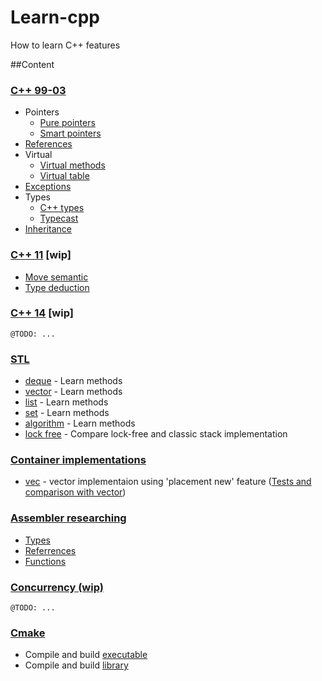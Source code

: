 # Learn-cpp

How to learn C++ features

##Content

### [C++ 99-03](https://github.com/learn-langs/cpp/blob/master/cpp99-03)
  - Pointers
    - [Pure pointers](https://github.com/learn-langs/cpp/blob/master/cpp99-03/pointers.cpp)
    - [Smart pointers](https://github.com/learn-langs/cpp/blob/master/cpp99-03/smart.h)
  - [References](https://github.com/learn-langs/cpp/blob/master/cpp99-03/references.cpp)
  - Virtual
    - [Virtual methods](https://github.com/learn-langs/cpp/blob/master/cpp99-03/virtual.cpp)
    - [Virtual table](https://github.com/learn-langs/cpp/blob/master/cpp99-03/vtable.cpp)
  - [Exceptions](https://github.com/learn-langs/cpp/blob/master/cpp99-03/exceptions.cpp)
  - Types
    - [C++ types](https://github.com/learn-langs/cpp/blob/master/cpp99-03/types.cpp)
    - [Typecast](https://github.com/learn-langs/cpp/blob/master/cpp99-03/typecast.cpp)
  - [Inheritance](https://github.com/learn-langs/cpp/blob/master/cpp99-03/inheritance.cpp)

### [C++ 11](https://github.com/learn-langs/cpp/tree/master/cpp11) [wip]
  - [Move semantic](https://github.com/learn-langs/cpp/tree/master/cpp11/move.cpp)
  - [Type deduction](https://github.com/learn-langs/cpp/tree/master/cpp11/type_deduction.cpp)

### [C++ 14](https://github.com/learn-langs/cpp/tree/master/cpp14) [wip]
```
@TODO: ...
```

### [STL](https://github.com/learn-langs/cpp/tree/master/stl)
  - [deque](https://github.com/learn-langs/cpp/blob/master/stl/deque.cpp) - Learn <deque> methods
  - [vector](https://github.com/learn-langs/cpp/blob/master/stl/vector.cpp) - Learn <vector> methods
  - [list](https://github.com/learn-langs/cpp/blob/master/stl/list.cpp) - Learn <list> methods
  - [set](https://github.com/learn-langs/cpp/blob/master/stl/set.cpp) - Learn <set> methods
  - [algorithm](https://github.com/learn-langs/cpp/blob/master/stl/algorithm.cpp) - Learn <algorithm> methods
  - [lock free](https://github.com/learn-langs/cpp/blob/master/stl/lock_free.cpp) - Compare lock-free and classic stack implementation


### [Container implementations](https://github.com/learn-langs/cpp/tree/master/stl/implementation)
  - [vec](https://github.com/learn-langs/cpp/blob/master/stl/implementation/src/vec.h) - vector implementaion using 'placement new' feature ([Tests and comparison with vector](https://github.com/learn-langs/cpp/blob/master/stl/implementation/tests.cpp))

### [Assembler researching](https://github.com/learn-langs/cpp/tree/master/asm)
  - [Types](https://github.com/learn-langs/cpp/blob/master/asm/asm_types.cpp)
  - [Referrences](https://github.com/learn-langs/cpp/blob/master/asm/asm_referrences.cpp)
  - [Functions](https://github.com/learn-langs/cpp/blob/master/asm/asm_func.cpp)

### [Concurrency (wip)](https://github.com/learn-langs/cpp/tree/master/concurrency)
```
@TODO: ...
```

### [Cmake](https://github.com/learn-langs/cpp/tree/master/cmake)
  - Compile and build [executable](https://github.com/learn-langs/cpp/tree/master/cmake/excutable)
  - Compile and build [library](https://github.com/learn-langs/cpp/tree/master/cmake/library)
